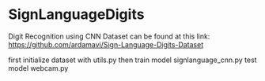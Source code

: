 # SignLanguageDigits
Digit Recognition using CNN
Dataset can be found at this link:
https://github.com/ardamavi/Sign-Language-Digits-Dataset

first initialize dataset with utils.py
then train model signlanguage_cnn.py
test model webcam.py
